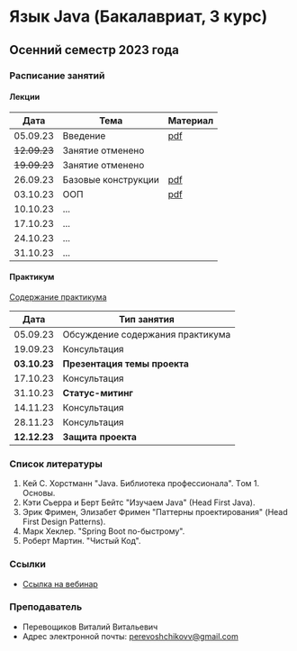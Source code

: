 # Язык Java (Бакалавриат, 3 курс)

## Осенний семестр 2023 года

### Расписание занятий

#### Лекции

| Дата         | Тема                                  | Материал                                     |
| ------------ | ------------------------------------- | -------------------------------------------- |
| 05.09.23     | Введение                              | [pdf](lectures/lecture1/slides/lecture1.pdf) |
| ~~12.09.23~~ | Занятие отменено                      |                                              |
| ~~19.09.23~~ | Занятие отменено                      |                                              |
| 26.09.23     | Базовые конструкции                   | [pdf](lectures/lecture2/slides/lecture2.pdf) |
| 03.10.23     | ООП                                   | [pdf](lectures/lecture3/slides/lecture3.pdf) |
| 10.10.23     | ...                                   |                                              |
| 17.10.23     | ...                                   |                                              |
| 24.10.23     | ...                                   |                                              |
| 31.10.23     | ...                                   |                                              |

#### Практикум

[Содержание практикума](practice/practice.pdf)

| Дата         | Тип занятия                                   |
|--------------|-----------------------------------------------|
| 05.09.23     | Обсуждение содержания практикума              |
| 19.09.23     | Консультация                                  |
| **03.10.23** | **Презентация темы проекта**                  |
| 17.10.23     | Консультация                                  |
| 31.10.23     | **Статус-митинг**                             |
| 14.11.23     | Консультация                                  |
| 28.11.23     | Консультация                                  |
| **12.12.23** | **Защита проекта**                            |

### Список литературы

1. Кей С. Хорстманн "Java. Библиотека профессионала". Tом 1. Основы.
2. Кэти Сьерра и Берт Бейтс "Изучаем Java" (Head First Java).
3. Эрик Фримен, Элизабет Фримен "Паттерны проектирования" (Head First Design Patterns).
4. Марк Хеклер. "Spring Boot по-быстрому".
5. Роберт Мартин. "Чистый Код".

### Ссылки

- [Ссылка на вебинар](https://events.webinar.ru/66889681/1635837856)

### Преподаватель

- Перевощиков Виталий Витальевич
- Адрес электронной почты: <perevoshchikovv@gmail.com>
